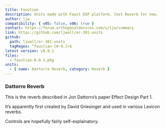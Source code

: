 ```yaml
---
title: Faustian
description: Units made with Faust DSP platform. Just Reverb for now.
author: ljw
compatibility: { v05: false, v06: true }
contact: https://forum.orthogonaldevices.com/u/ljw/summary
link: https://github.com/ljwall/er-301-units
github:
  path: ljwall/er-301-units
  tagRegex: ^faustian-[0-9.]+$
latest version: v0.0.1
files:
  - faustian-0.0.1.pkg
units:
  - { name: Dattorro Reverb, category: Reverb }
---
```


### Dattorro Reverb

This is the reverb described in Jon Dattorro’s paper Effect Design Part 1.

It’s apparently first created by David Griesinger and used in various Lexicon reverbs.

Controls are hopefully fairly self-explainatory.

